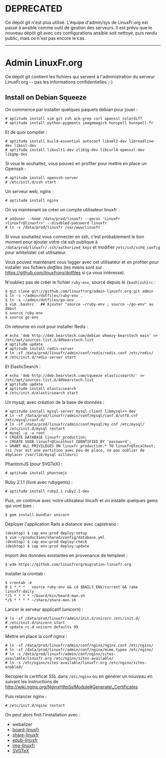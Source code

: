 DEPRECATED
==========

Ce dépôt git n'est plus utilisé. L'équipe d'admin/sys de LinuxFr.org est passé
à ansible comme outil de gestion des serveurs. Il est prévu que le nouveau
dépôt git avec ces configurations ansible soit nettoyé, puis rendu public, mais
ce n'est pas encore le cas.

---

Admin LinuxFr.org
=================

Ce dépôt git contient les fichiers qui servent à l'administration
du serveur LinuxFr.org -- pas les informations confidentielles ;-)


Install on Debian Squeeze
-------------------------

On commence par installer quelques paquets debian pour jouer :

    # aptitude install vim git zsh ack-grep curl openssl colordiff
    # aptitude install python-pygments imagemagick hunspell hunspell-fr

Et de quoi compiler :

    # aptitude install build-essential autoconf libxml2-dev libreadline-dev libssl-dev
    # aptitude install libxslt1-dev zlib1g-dev libcurl4-openssl-dev libgmp-dev

Si vous le souhaitez, vous pouvez en profiter pour mettre en place un Openssh :

    # aptitude install openssh-server
    # /etc/init.d/ssh start

Un serveur web, nginx :

    # aptitude install nginx

On va maintenant se créer un compte utilisateur linuxfr :

    # adduser --home /data/prod/linuxfr --gecos 'LinuxFr <linuxfr@linuxfr>' --disabled-password linuxfr
    # ln -s /data/prod/linuxfr /var/www/linuxfr

Si vous souhaitez vous connecter en ssh, c'est probablement le bon moment pour
ajouter votre clé ssh publique à `/data/prod/linuxfr/.ssh/authorized_keys` et
modifier `/etc/ssh/sshd_config` pour whitelister cet utilisateur.

Vous pouvez maintenant vous logger avec cet utilisateur et en profiter pour
installer vos fichiers _dotfiles_ (les miens sont sur
https://github.com/linuxfrorg/dotfiles si ça vous intéresse).

N'oubliez pas de créer le fichier `ruby-env`, sourcé depuis le
`{bash|zsh}rc` :

    $ git clone git://github.com/linuxfrorg/admin-linuxfr.org.git admin
    $ ln -s ~/admin/dotfiles/ruby-env .
    $ ln -s ~/admin/dotfiles/go-env .
    $ vim .bashrc   ## Ajouter "source ~/ruby-env ; source ~/go-env" au début
    $ source ruby-env
    $ source go-env

On retourne en root pour installer Redis :

    # echo 'deb http://deb.bearstech.com/debian wheezy-bearstech main' >> /etc/apt/sources.list.d/40bearstech.list
    # aptitude update
    # aptitude install redis-server
    # ln -sf /data/prod/linuxfr/admin/conf/redis/redis.conf /etc/redis/
    # /etc/init.d/redis-server start

Et ElasticSearch :

    # echo 'deb http://deb.bearstech.com/squeeze elasticsearch/' >> /etc/apt/sources.list.d/40bearstech.list
    # aptitude update
    # aptitude install elasticsearch
    # /etc/init.d/elasticsearch start

Un mysql, avec création de la base de données :

    # aptitude install mysql-server mysql-client libmysql++-dev
    # ln -sf /data/prod/linuxfr/admin/conf/mysql/conf.d/utf8.cnf /etc/mysql/conf.d/
    # ln -sf /data/prod/linuxfr/admin/conf/mysql/my.cnf /etc/mysql/
    # /etc/init.d/mysql restart
    # mysql -p -u root
    > CREATE DATABASE linuxfr_production;
    > CREATE USER linuxfr@localhost IDENTIFIED BY 'password';
    > GRANT ALL PRIVILEGES ON linuxfr_production.* TO linuxfr@localhost;
    (si /var est une partition avec peu de place, ne pas oublier de déplacer /var/lib/mysql ailleurs)

PhantomJS (pour SVGTeX) :

    # aptitude install phantomjs

Ruby 2.1.1 (livré avec rubygems) :

    # aptitude install ruby2.1 ruby2.1-dev

Puis, on continue avec notre utilisateur linuxfr
et on installe quelques gems qui vont bien :

    $ gem install bundler unicorn

Déployer l'application Rails à distance avec capistrano :

    (desktop) $ cap env:prod deploy:setup
    $ vim ~/production/shared/config/database.yml
    (desktop) $ cap env:prod deploy:check
    (desktop) $ cap env:prod deploy:update

Import des données existantes en provenance de templeet :

    $ w3m https://github.com/linuxfrorg/migration-linuxfr.org

Installer la crontab :

    $ crontab -e
    0 1 * * *   source ruby-env && cd $RAILS_ENV/current && rake linuxfr:daily
    */5 * * * * ~/board/bin/board-mon.sh
    */5 * * * * ~/share/share-mon.sh


Lancer le serveur applicatif (unicorn) :

    # ln -sf /data/prod/linuxfr/admin/init.d/unicorn /etc/init.d/
    # /etc/init.d/unicorn start
    # update-rc.d unicorn defaults 99

Mettre en place la conf nginx :

    # ln -sf /data/prod/linuxfr/admin/conf/nginx/nginx.conf /etc/nginx/
    # ln -sf /data/prod/linuxfr/admin/conf/nginx/mime.types /etc/nginx/
    # ln -s /data/prod/linuxfr/admin/conf/nginx/sites-available/linuxfr.org /etc/nginx/sites-available/
    # ln -s /etc/nginx/sites-available/linuxfr.org /etc/nginx/sites-enabled/

Recopier le certificat SSL dans `/etc/nginx` ou en générer un nouveau
en suivant les instructions de
http://wiki.nginx.org/NginxHttpSslModule#Generate\_Certificates

Puis relancer nginx :

    # /etc/init.d/nginx restart

On peut alors finit l'installation avec :

* webalizer
* [board-linuxfr](https://github.com/linuxfrorg/board-sse-linuxfr.org)
* [share-linuxfr](https://github.com/linuxfrorg/share-LinuxFr.org)
* [epub-linuxfr](https://github.com/linuxfrorg/epub-LinuxFr.org)
* [img-linuxfr](https://github.com/linuxfrorg/img-LinuxFr.org)
* [SVGTeX](https://github.com/linuxfrorg/svgtex)
